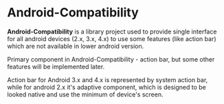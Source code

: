Android-Compatibility
=============

**Android-Compatibility** is a library project used to provide single interface for all android devices (2.x, 3.x, 4.x) to use some features (like action bar) which are not available in lower android version. 

Primary component in Android-Compatibility - action bar, but some other features will be implemented later.

Action bar for Android 3.x and 4.x is represented by system action bar, while for android 2.x it's adaptive component, which is designed to be looked native and use the minimum of device's screen. 
